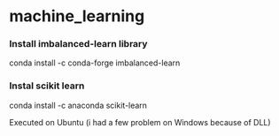 # machine_learning



### Install imbalanced-learn library


conda install -c conda-forge imbalanced-learn 

### Instal scikit learn
conda install -c anaconda scikit-learn

Executed on Ubuntu (i had a few problem on Windows because of DLL)

